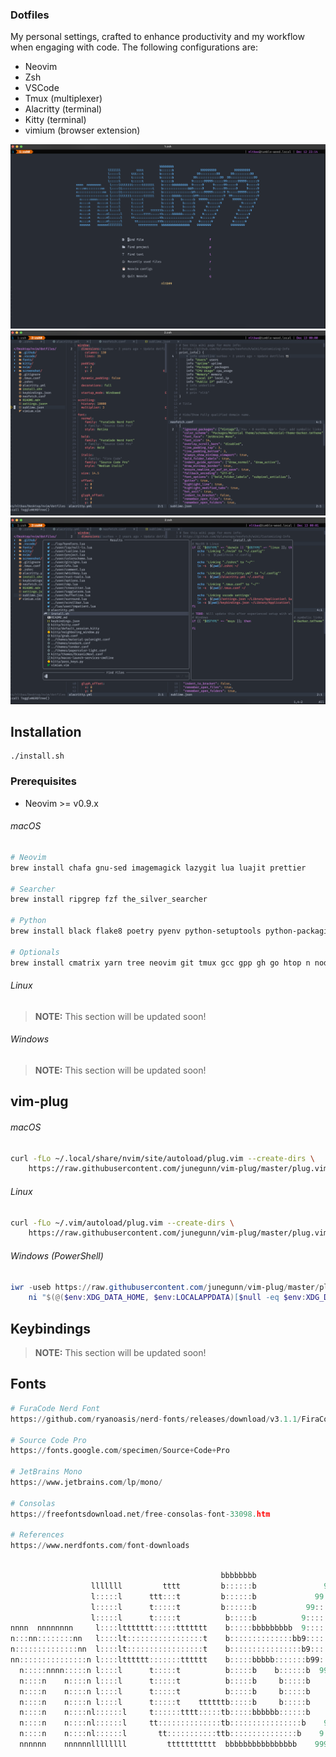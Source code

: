 ### Dotfiles

My personal settings, crafted to enhance productivity and my workflow when engaging with code.
The following configurations are:

- Neovim
- Zsh
- VSCode
- Tmux (multiplexer)
- Alacritty (terminal)
- Kitty (terminal)
- vimium (browser extension)

![](./screenshot/screenshot_1.png)
![](./screenshot/screenshot_2.png)
![](./screenshot/screenshot_3.png)

## Installation

```shell
./install.sh
```

### Prerequisites

- Neovim >= v0.9.x

###### macOS

```sh
# Neovim
brew install chafa gnu-sed imagemagick lazygit lua luajit prettier

# Searcher
brew install ripgrep fzf the_silver_searcher

# Python
brew install black flake8 poetry pyenv python-setuptools python-packaging

# Optionals
brew install cmatrix yarn tree neovim git tmux gcc gpp gh go htop n node wget zoxide
```

###### Linux

> **NOTE:** This section will be updated soon!

###### Windows

> **NOTE:** This section will be updated soon!

## vim-plug

###### macOS

```sh
curl -fLo ~/.local/share/nvim/site/autoload/plug.vim --create-dirs \
    https://raw.githubusercontent.com/junegunn/vim-plug/master/plug.vim
```

###### Linux

```sh
curl -fLo ~/.vim/autoload/plug.vim --create-dirs \
    https://raw.githubusercontent.com/junegunn/vim-plug/master/plug.vim
```

###### Windows (PowerShell)

```powershell
iwr -useb https://raw.githubusercontent.com/junegunn/vim-plug/master/plug.vim |`
    ni "$(@($env:XDG_DATA_HOME, $env:LOCALAPPDATA)[$null -eq $env:XDG_DATA_HOME])/nvim-data/site/autoload/plug.vim" -Force
```

## Keybindings

> **NOTE:** This section will be updated soon!

## Fonts

```py
# FuraCode Nerd Font
https://github.com/ryanoasis/nerd-fonts/releases/download/v3.1.1/FiraCode.zip

# Source Code Pro
https://fonts.google.com/specimen/Source+Code+Pro

# JetBrains Mono
https://www.jetbrains.com/lp/mono/

# Consolas
https://freefontsdownload.net/free-consolas-font-33098.htm

# References
https://www.nerdfonts.com/font-downloads
```

```js

                                               bbbbbbbb
                  lllllll         tttt         b::::::b               999999999          999999999
                  l:::::l      ttt:::t         b::::::b             99:::::::::99      99:::::::::99
                  l:::::l      t:::::t         b::::::b           99:::::::::::::99  99:::::::::::::99
                  l:::::l      t:::::t          b:::::b          9::::::99999::::::99::::::99999::::::9
nnnn  nnnnnnnn     l::::lttttttt:::::ttttttt    b:::::bbbbbbbbb  9:::::9     9:::::99:::::9     9:::::9
n:::nn::::::::nn   l::::lt:::::::::::::::::t    b::::::::::::::bb9:::::9     9:::::99:::::9     9:::::9
n::::::::::::::nn  l::::lt:::::::::::::::::t    b::::::::::::::::b9:::::99999::::::9 9:::::99999::::::9
nn:::::::::::::::n l::::ltttttt:::::::tttttt    b:::::bbbbb:::::::b99::::::::::::::9  99::::::::::::::9
  n:::::nnnn:::::n l::::l      t:::::t          b:::::b    b::::::b  99999::::::::9     99999::::::::9
  n::::n    n::::n l::::l      t:::::t          b:::::b     b:::::b       9::::::9           9::::::9
  n::::n    n::::n l::::l      t:::::t          b:::::b     b:::::b      9::::::9           9::::::9
  n::::n    n::::n l::::l      t:::::t    ttttttb:::::b     b:::::b     9::::::9           9::::::9
  n::::n    n::::nl::::::l     t::::::tttt:::::tb:::::bbbbbb::::::b    9::::::9           9::::::9
  n::::n    n::::nl::::::l     tt::::::::::::::tb::::::::::::::::b    9::::::9           9::::::9
  n::::n    n::::nl::::::l       tt:::::::::::ttb:::::::::::::::b    9::::::9           9::::::9
  nnnnnn    nnnnnnllllllll         ttttttttttt  bbbbbbbbbbbbbbbb    99999999           99999999

```

